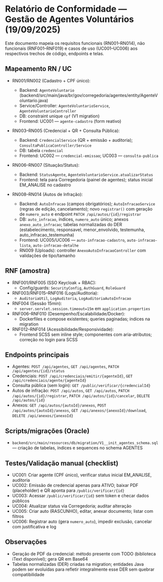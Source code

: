 # Relatório de Conformidade — Gestão de Agentes Voluntários (19/09/2025)

Este documento mapeia os requisitos funcionais (RN001–RN014), não funcionais (RNF001–RNF019) e casos de uso (UC001–UC006) aos respectivos trechos de código, endpoints e telas.

## Mapeamento RN / UC

- RN001/RN002 (Cadastro + CPF único):
  - Backend: `AgenteVoluntario` (backend/src/main/java/br/gov/corregedoria/agentes/entity/AgenteVoluntario.java)
  - Service/Controller: `AgenteVoluntarioService`, `AgenteVoluntarioController`
  - DB: constraint unique `cpf` (V1 migration)
  - Frontend: UC001 — `agente-cadastro` (form reativo)

- RN003–RN005 (Credencial + QR + Consulta Pública):
  - Backend: `CredencialService` (QR + emissão + auditoria); `ConsultaPublicaController/Service`
  - DB: tabela `credencial`
  - Frontend: UC002 — `credencial-emissao`; UC003 — `consulta-publica`

- RN006–RN007 (Situação/Status):
  - Backend: `StatusAgente`, `AgenteVoluntarioService.atualizarStatus`
  - Frontend: tela para Corregedoria (painel de agentes); status inicial EM_ANALISE no cadastro

- RN008–RN014 (Autos de Infração):
  - Backend: `AutoInfracao` (campos obrigatórios); `AutoInfracaoService` (regras de edição, cancelamento); novo `registrar()` com geração de `numero_auto` e endpoint `PATCH /api/autos/{id}/registrar`
  - DB: `auto_infracao`, índices, `numero_auto` único; anexos `anexo_auto_infracao`; tabelas normalizadas do DER (estabelecimento, responsavel, menor_envolvido, testemunha, auto_infracao_testemunha)
  - Frontend: UC005/UC006 — `auto-infracao-cadastro`, `auto-infracao-lista`, `auto-infracao-detalhe`
  - RN009 (Uploads): controller `AnexoAutoInfracaoController` com validações de tipo/tamanho

## RNF (amostra)

- RNF001/RNF005 (SSO Keycloak + RBAC):
  - Config/guards: `SecurityConfig`, `AuthGuard`, `RoleGuard`
- RNF003/RNF015–RNF016 (Logs/Auditoria):
  - `AuditoriaUtil`, `LogAuditoria`, `LogAuditoriaAutoInfracao`
- RNF004 (Sessão 15min):
  - `server.servlet.session.timeout=15m` em `application.properties`
- RNF006–RNF010 (Desempenho/Escalabilidade/Docker):
  - Dockerfiles e compose existentes; queries paginadas; índices na migration
- RNF012–RNF014 (Acessibilidade/Responsividade):
  - Frontend SCSS sem inline style; componentes com aria-atributos; correção no login para SCSS

## Endpoints principais

- Agentes: `POST /api/agentes`, `GET /api/agentes`, `PATCH /api/agentes/{id}/status`
- Credenciais: `POST /api/credenciais/emitir/{agenteId}`, `GET /api/credenciais/agente/{agenteId}`
- Consulta pública (sem login): `GET /public/verificar/{credencialId}`
- Autos de infração: `POST /api/autos`, `GET /api/autos`, `PATCH /api/autos/{id}/registrar`, `PATCH /api/autos/{id}/cancelar`, `DELETE /api/autos/{id}`
- Anexos: `GET /api/autos/{autoId}/anexos`, `POST /api/autos/{autoId}/anexos`, `GET /api/anexos/{anexoId}/download`, `DELETE /api/anexos/{anexoId}`

## Scripts/migrações (Oracle)

- `backend/src/main/resources/db/migration/V1__init_agentes_schema.sql` — criação de tabelas, índices e sequences no schema AGENTES

## Testes/Validação manual (checklist)

- UC001: Criar agente (CPF único), verificar status inicial EM_ANALISE, auditoria
- UC002: Emissão de credencial apenas para ATIVO; baixar PDF (placeholder) e QR aponta para `/public/verificar/{id}`
- UC003: Acessar `/public/verificar/{id}` sem token e checar dados públicos
- UC004: Atualizar status via Corregedoria; auditar alteração
- UC005: Criar auto (RASCUNHO), editar, anexar documento; listar com filtros
- UC006: Registrar auto (gera `numero_auto`), impedir exclusão, cancelar com justificativa e log

## Observações

- Geração de PDF da credencial: método presente com TODO (biblioteca iText disponível); gera QR em Base64
- Tabelas normalizadas (DER) criadas na migration; entidades Java podem ser evoluídas para refletir integralmente esse DER sem quebrar compatibilidade

